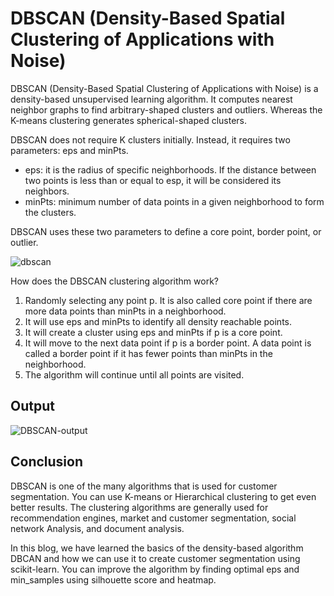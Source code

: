 # DBSCAN (Density-Based Spatial Clustering of Applications with Noise)

DBSCAN (Density-Based Spatial Clustering of Applications with Noise) is a density-based unsupervised learning algorithm. It computes nearest neighbor graphs to find arbitrary-shaped clusters and outliers. Whereas the K-means clustering generates spherical-shaped clusters.

DBSCAN does not require K clusters initially. Instead, it requires two parameters: eps and minPts.

- eps: it is the radius of specific neighborhoods. If the distance between two points is less than or equal to esp, it will be considered its neighbors.
- minPts: minimum number of data points in a given neighborhood to form the clusters.

DBSCAN uses these two parameters to define a core point, border point, or outlier.<br>

![dbscan](https://www.kdnuggets.com/wp-content/uploads/awan_implementing_dbscan_python_2.jpg)

How does the DBSCAN clustering algorithm work?

1. Randomly selecting any point p. It is also called core point if there are more data points than  minPts in a neighborhood.
2. It will use eps and minPts to identify all density reachable points.
3. It will create a cluster using eps and minPts if p is a core point.
4. It will move to the next data point if p is a border point. A data point is called a border point if it has fewer points than minPts in the neighborhood.
5. The algorithm will continue until all points are visited.

## Output
![DBSCAN-output](https://github.com/avs-abhishek123/Machine-Learning/blob/main/images/dbscan.png)
## Conclusion

DBSCAN is one of the many algorithms that is used for customer segmentation. You can use K-means or Hierarchical clustering to get even better results. The clustering algorithms are generally used for recommendation engines, market and customer segmentation, social network Analysis, and document analysis.

In this blog, we have learned the basics of the density-based algorithm DBCAN and how we can use it to create customer segmentation using scikit-learn. You can improve the algorithm by finding optimal eps and min_samples using silhouette score and heatmap.